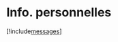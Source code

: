 # Info. personnelles

[!include[messages](infopersonnelles.messages.autogen.md)]

































































































































